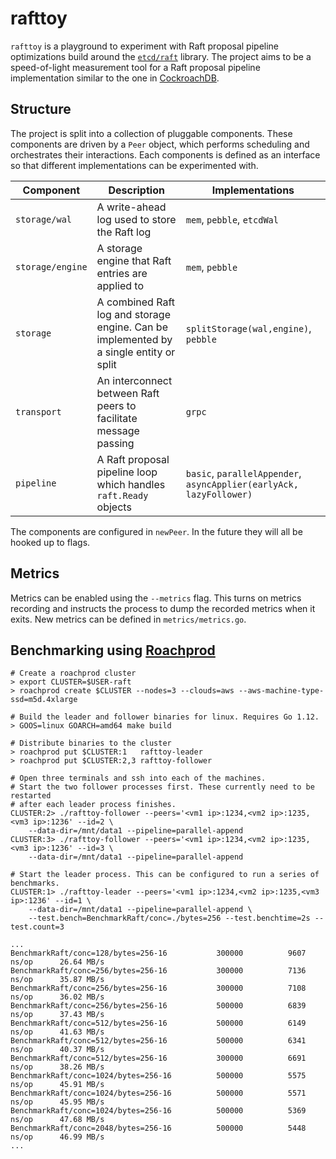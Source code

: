 # rafttoy

`rafttoy` is a playground to experiment with Raft proposal pipeline optimizations
build around the [`etcd/raft`](https://github.com/etcd-io/etcd/tree/master/raft)
library. The project aims to be a speed-of-light measurement tool for a Raft
proposal pipeline implementation similar to the one in [CockroachDB](https://github.com/cockroachdb/cockroach).

## Structure

The project is split into a collection of pluggable components. These components
are driven by a `Peer` object, which performs scheduling and orchestrates their
interactions. Each components is defined as an interface so that different
implementations can be experimented with.

| Component        |  Description                                                                           |  Implementations |
|------------------|----------------------------------------------------------------------------------------|------------------|
| `storage/wal`    | A write-ahead log used to store the Raft log                                           | `mem`, `pebble`, `etcdWal` |
| `storage/engine` | A storage engine that Raft entries are applied to                                      | `mem`, `pebble` |
| `storage`        | A combined Raft log and storage engine. Can be implemented by a single entity or split | `splitStorage(wal,engine)`, `pebble` |
| `transport`      | An interconnect between Raft peers to facilitate message passing                       | `grpc` |
| `pipeline`       | A Raft proposal pipeline loop which handles `raft.Ready` objects                       | `basic`, `parallelAppender`, `asyncApplier(earlyAck, lazyFollower)` |

The components are configured in `newPeer`. In the future they will all be hooked up to flags.

## Metrics

Metrics can be enabled using the `--metrics` flag. This turns on metrics
recording and instructs the process to dump the recorded metrics when it exits.
New metrics can be defined in `metrics/metrics.go`.

## Benchmarking using [Roachprod](https://github.com/cockroachdb/cockroach/tree/master/pkg/cmd/roachprod)

```
# Create a roachprod cluster
> export CLUSTER=$USER-raft
> roachprod create $CLUSTER --nodes=3 --clouds=aws --aws-machine-type-ssd=m5d.4xlarge

# Build the leader and follower binaries for linux. Requires Go 1.12.
> GOOS=linux GOARCH=amd64 make build

# Distribute binaries to the cluster
> roachprod put $CLUSTER:1   rafttoy-leader
> roachprod put $CLUSTER:2,3 rafttoy-follower

# Open three terminals and ssh into each of the machines.
# Start the two follower processes first. These currently need to be restarted
# after each leader process finishes.
CLUSTER:2> ./rafttoy-follower --peers='<vm1 ip>:1234,<vm2 ip>:1235,<vm3 ip>:1236' --id=2 \
    --data-dir=/mnt/data1 --pipeline=parallel-append
CLUSTER:3> ./rafttoy-follower --peers='<vm1 ip>:1234,<vm2 ip>:1235,<vm3 ip>:1236' --id=3 \
    --data-dir=/mnt/data1 --pipeline=parallel-append

# Start the leader process. This can be configured to run a series of benchmarks.
CLUSTER:1> ./rafttoy-leader --peers='<vm1 ip>:1234,<vm2 ip>:1235,<vm3 ip>:1236' --id=1 \
    --data-dir=/mnt/data1 --pipeline=parallel-append \
    --test.bench=BenchmarkRaft/conc=./bytes=256 --test.benchtime=2s --test.count=3

...
BenchmarkRaft/conc=128/bytes=256-16       	  300000	      9607 ns/op	  26.64 MB/s
BenchmarkRaft/conc=256/bytes=256-16       	  300000	      7136 ns/op	  35.87 MB/s
BenchmarkRaft/conc=256/bytes=256-16       	  300000	      7108 ns/op	  36.02 MB/s
BenchmarkRaft/conc=256/bytes=256-16       	  500000	      6839 ns/op	  37.43 MB/s
BenchmarkRaft/conc=512/bytes=256-16       	  500000	      6149 ns/op	  41.63 MB/s
BenchmarkRaft/conc=512/bytes=256-16       	  500000	      6341 ns/op	  40.37 MB/s
BenchmarkRaft/conc=512/bytes=256-16       	  300000	      6691 ns/op	  38.26 MB/s
BenchmarkRaft/conc=1024/bytes=256-16      	  500000	      5575 ns/op	  45.91 MB/s
BenchmarkRaft/conc=1024/bytes=256-16      	  500000	      5571 ns/op	  45.95 MB/s
BenchmarkRaft/conc=1024/bytes=256-16      	  500000	      5369 ns/op	  47.68 MB/s
BenchmarkRaft/conc=2048/bytes=256-16      	  500000	      5448 ns/op	  46.99 MB/s
...
```
